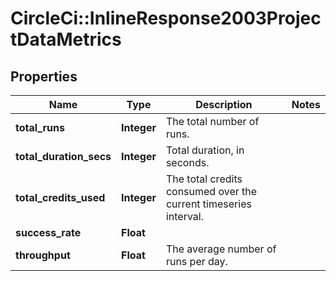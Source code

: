 # CircleCi::InlineResponse2003ProjectDataMetrics

## Properties
Name | Type | Description | Notes
------------ | ------------- | ------------- | -------------
**total_runs** | **Integer** | The total number of runs. | 
**total_duration_secs** | **Integer** | Total duration, in seconds. | 
**total_credits_used** | **Integer** | The total credits consumed over the current timeseries interval. | 
**success_rate** | **Float** |  | 
**throughput** | **Float** | The average number of runs per day. | 

